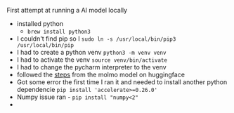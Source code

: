First attempt at running a AI model locally

* installed python
  * `brew install python3`
* I couldn't find pip so I `sudo ln -s /usr/local/bin/pip3 /usr/local/bin/pip`
* I had to create a python venv `python3 -m venv venv`
* I had to activate the venv `source venv/bin/activate`
* I had to change the pycharm interpreter to the venv
* followed the [steps](https://huggingface.co/allenai/Molmo-7B-D-0924) from the molmo model on huggingface
* Got some error the first time I ran it and needed to install another python dependencie `pip install 'accelerate>=0.26.0'`
* Numpy issue ran - `pip install "numpy<2"`
* 